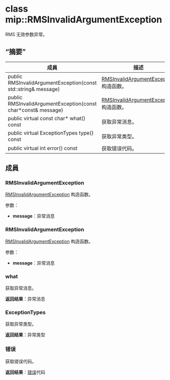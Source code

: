 # <a name="class-miprmsinvalidargumentexception"></a>class mip::RMSInvalidArgumentException 
RMS 无效参数异常。
  
## <a name="summary"></a>“摘要”
 成員                        | 描述                                
--------------------------------|---------------------------------------------
 public RMSInvalidArgumentException(const std::string& message)  |  [RMSInvalidArgumentException](class_mip_rmsinvalidargumentexception.md) 构造函数。
 public RMSInvalidArgumentException(const char*const& message)  |  [RMSInvalidArgumentException](class_mip_rmsinvalidargumentexception.md) 构造函数。
 public virtual const char* what() const  |  获取异常消息。
 public virtual ExceptionTypes type() const  |  获取异常类型。
 public virtual int error() const  |  获取错误代码。
  
## <a name="members"></a>成員
  
### <a name="rmsinvalidargumentexception"></a>RMSInvalidArgumentException
[RMSInvalidArgumentException](class_mip_rmsinvalidargumentexception.md) 构造函数。

参数：  
* **message**：异常消息


  
### <a name="rmsinvalidargumentexception"></a>RMSInvalidArgumentException
[RMSInvalidArgumentException](class_mip_rmsinvalidargumentexception.md) 构造函数。

参数：  
* **message**：异常消息


  
### <a name="what"></a>what
获取异常消息。

  
**返回结果**：异常消息
  
### <a name="exceptiontypes"></a>ExceptionTypes
获取异常类型。

  
**返回结果**：异常类型
  
### <a name="error"></a>错误
获取错误代码。

  
**返回结果**：[错误](class_mip_error.md)代码